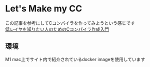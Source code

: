 # Let's Make my CC

この記事を参考にしてCコンパイラを作ってみようという感じです  
[低レイヤを知りたい人のためのCコンパイラ作成入門](https://www.sigbus.info/compilerbook#c%E3%81%A8%E3%81%9D%E3%82%8C%E3%81%AB%E5%AF%BE%E5%BF%9C%E3%81%99%E3%82%8B%E3%82%A2%E3%82%BB%E3%83%B3%E3%83%96%E3%83%A9)


## 環境
M1 mac上でサイト内で紹介されているdocker imageを使用しています  
